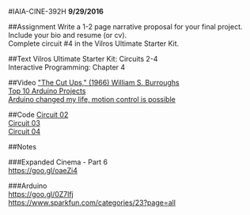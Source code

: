 #IAIA-CINE-392H
**9/29/2016**

##Assignment
Write a 1-2 page narrative proposal for your final project. Include your bio and resume (or cv).  
Complete circuit #4 in the Vilros Ultimate Starter Kit.  

##Text
Vilros Ultimate Starter Kit: Circuits 2-4  
Interactive Programming: Chapter 4  

##Video
["The Cut Ups," (1966) William S. Burroughs](https://www.youtube.com/watch?v=Uq_hztHJCM4)  
[Top 10 Arduino Projects](https://www.youtube.com/watch?v=eJg3yuAAawA)  
[Arduino changed my life, motion control is possible](https://www.youtube.com/watch?v=tXef1zVm2Xg)  

##Code
[Circuit 02](../arduino/Circuit_02/Circuit_02.ino)  
[Circuit 03](../arduino/Circuit_03/Circuit_03.ino)  
[Circuit 04](../arduino/Circuit_04/Circuit_04.ino)  

##Notes  

###Expanded Cinema - Part 6  
https://goo.gl/oaeZi4  

###Arduino  
https://goo.gl/0Z7lfj  
https://www.sparkfun.com/categories/23?page=all
